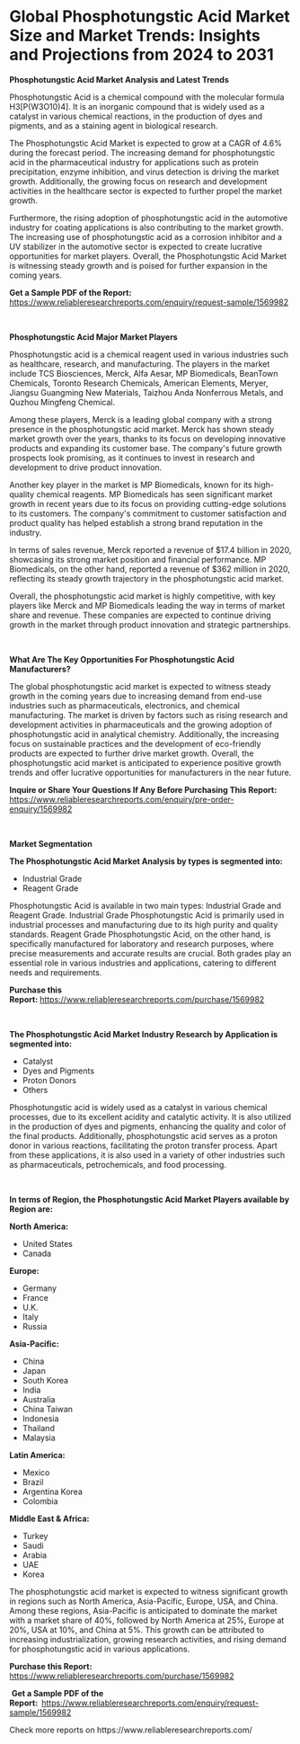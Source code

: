 <p><h1>Global Phosphotungstic Acid Market Size and Market Trends: Insights and Projections from 2024 to 2031</h1></p><p><strong>Phosphotungstic Acid Market Analysis and Latest Trends</strong></p>
<p><p>Phosphotungstic Acid is a chemical compound with the molecular formula H3[P(W3O10)4]. It is an inorganic compound that is widely used as a catalyst in various chemical reactions, in the production of dyes and pigments, and as a staining agent in biological research.</p><p>The Phosphotungstic Acid Market is expected to grow at a CAGR of 4.6% during the forecast period. The increasing demand for phosphotungstic acid in the pharmaceutical industry for applications such as protein precipitation, enzyme inhibition, and virus detection is driving the market growth. Additionally, the growing focus on research and development activities in the healthcare sector is expected to further propel the market growth.</p><p>Furthermore, the rising adoption of phosphotungstic acid in the automotive industry for coating applications is also contributing to the market growth. The increasing use of phosphotungstic acid as a corrosion inhibitor and a UV stabilizer in the automotive sector is expected to create lucrative opportunities for market players. Overall, the Phosphotungstic Acid Market is witnessing steady growth and is poised for further expansion in the coming years.</p></p>
<p><strong>Get a Sample PDF of the Report:&nbsp;</strong> <a href="https://www.reliableresearchreports.com/enquiry/request-sample/1569982">https://www.reliableresearchreports.com/enquiry/request-sample/1569982</a></p>
<p>&nbsp;</p>
<p><strong>Phosphotungstic Acid Major Market Players</strong></p>
<p><p>Phosphotungstic acid is a chemical reagent used in various industries such as healthcare, research, and manufacturing. The players in the market include TCS Biosciences, Merck, Alfa Aesar, MP Biomedicals, BeanTown Chemicals, Toronto Research Chemicals, American Elements, Meryer, Jiangsu Guangming New Materials, Taizhou Anda Nonferrous Metals, and Quzhou Mingfeng Chemical.</p><p>Among these players, Merck is a leading global company with a strong presence in the phosphotungstic acid market. Merck has shown steady market growth over the years, thanks to its focus on developing innovative products and expanding its customer base. The company's future growth prospects look promising, as it continues to invest in research and development to drive product innovation.</p><p>Another key player in the market is MP Biomedicals, known for its high-quality chemical reagents. MP Biomedicals has seen significant market growth in recent years due to its focus on providing cutting-edge solutions to its customers. The company's commitment to customer satisfaction and product quality has helped establish a strong brand reputation in the industry.</p><p>In terms of sales revenue, Merck reported a revenue of $17.4 billion in 2020, showcasing its strong market position and financial performance. MP Biomedicals, on the other hand, reported a revenue of $362 million in 2020, reflecting its steady growth trajectory in the phosphotungstic acid market.</p><p>Overall, the phosphotungstic acid market is highly competitive, with key players like Merck and MP Biomedicals leading the way in terms of market share and revenue. These companies are expected to continue driving growth in the market through product innovation and strategic partnerships.</p></p>
<p>&nbsp;</p>
<p><strong>What Are The Key Opportunities For Phosphotungstic Acid Manufacturers?</strong></p>
<p><p>The global phosphotungstic acid market is expected to witness steady growth in the coming years due to increasing demand from end-use industries such as pharmaceuticals, electronics, and chemical manufacturing. The market is driven by factors such as rising research and development activities in pharmaceuticals and the growing adoption of phosphotungstic acid in analytical chemistry. Additionally, the increasing focus on sustainable practices and the development of eco-friendly products are expected to further drive market growth. Overall, the phosphotungstic acid market is anticipated to experience positive growth trends and offer lucrative opportunities for manufacturers in the near future.</p></p>
<p><strong>Inquire or Share Your Questions If Any Before Purchasing This Report:</strong> <a href="https://www.reliableresearchreports.com/enquiry/pre-order-enquiry/1569982">https://www.reliableresearchreports.com/enquiry/pre-order-enquiry/1569982</a></p>
<p>&nbsp;</p>
<p><strong>Market Segmentation</strong></p>
<p><strong>The Phosphotungstic Acid Market Analysis by types is segmented into:</strong></p>
<p><ul><li>Industrial Grade</li><li>Reagent Grade</li></ul></p>
<p><p>Phosphotungstic Acid is available in two main types: Industrial Grade and Reagent Grade. Industrial Grade Phosphotungstic Acid is primarily used in industrial processes and manufacturing due to its high purity and quality standards. Reagent Grade Phosphotungstic Acid, on the other hand, is specifically manufactured for laboratory and research purposes, where precise measurements and accurate results are crucial. Both grades play an essential role in various industries and applications, catering to different needs and requirements.</p></p>
<p><strong>Purchase this Report:&nbsp;</strong><a href="https://www.reliableresearchreports.com/purchase/1569982">https://www.reliableresearchreports.com/purchase/1569982</a></p>
<p>&nbsp;</p>
<p><strong>The Phosphotungstic Acid Market Industry Research by Application is segmented into:</strong></p>
<p><ul><li>Catalyst</li><li>Dyes and Pigments</li><li>Proton Donors</li><li>Others</li></ul></p>
<p><p>Phosphotungstic acid is widely used as a catalyst in various chemical processes, due to its excellent acidity and catalytic activity. It is also utilized in the production of dyes and pigments, enhancing the quality and color of the final products. Additionally, phosphotungstic acid serves as a proton donor in various reactions, facilitating the proton transfer process. Apart from these applications, it is also used in a variety of other industries such as pharmaceuticals, petrochemicals, and food processing.</p></p>
<p>&nbsp;</p>
<p><strong>In terms of Region, the Phosphotungstic Acid Market Players available by Region are:</strong></p>
<p>
    <p> <strong> North America: </strong>
        <ul>
            <li>United States</li>
            <li>Canada</li>
        </ul>
        </p> 
    <p> <strong> Europe: </strong>
        <ul>
            <li>Germany</li>
            <li>France</li>
            <li>U.K.</li>
            <li>Italy</li>
            <li>Russia</li>
        </ul>
        </p> 
    <p> <strong> Asia-Pacific: </strong>
        <ul>
            <li>China</li>
            <li>Japan</li>
            <li>South Korea</li>
            <li>India</li>
            <li>Australia</li>
            <li>China Taiwan</li>
            <li>Indonesia</li>
            <li>Thailand</li>
            <li>Malaysia</li>
        </ul>
        </p> 
    <p> <strong> Latin America: </strong>
        <ul>
            <li>Mexico</li>
            <li>Brazil</li>
            <li>Argentina Korea</li>
            <li>Colombia</li>
        </ul>
        </p> 
    <p> <strong> Middle East & Africa: </strong>
        <ul>
            <li>Turkey</li>
            <li>Saudi</li>
            <li>Arabia</li>
            <li>UAE</li>
            <li>Korea</li>
        </ul>
    </p>
    </p>
<p><p>The phosphotungstic acid market is expected to witness significant growth in regions such as North America, Asia-Pacific, Europe, USA, and China. Among these regions, Asia-Pacific is anticipated to dominate the market with a market share of 40%, followed by North America at 25%, Europe at 20%, USA at 10%, and China at 5%. This growth can be attributed to increasing industrialization, growing research activities, and rising demand for phosphotungstic acid in various applications.</p></p>
<p><strong>Purchase this Report: </strong><a href="https://www.reliableresearchreports.com/purchase/1569982">https://www.reliableresearchreports.com/purchase/1569982</a></p>
<p>&nbsp;<strong>Get a Sample PDF of the Report:&nbsp;&nbsp;</strong><a href="https://www.reliableresearchreports.com/enquiry/request-sample/1569982">https://www.reliableresearchreports.com/enquiry/request-sample/1569982</a></p>
<p><strong></strong></p>
<p>Check more reports on https://www.reliableresearchreports.com/</p>